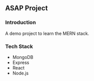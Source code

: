 ## ASAP Project

### Introduction

A demo project to learn the MERN stack.

### Tech Stack

- MongoDB
- Express
- React
- Node.js
